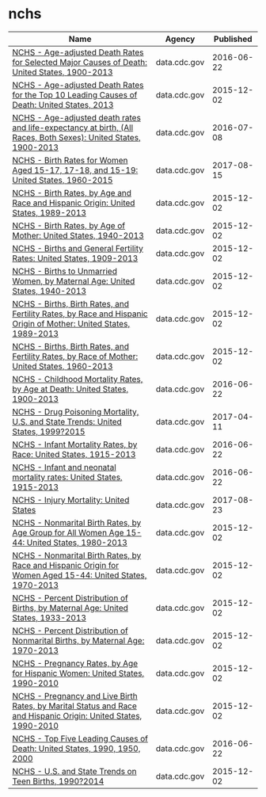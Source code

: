 # nchs

Name | Agency | Published
---- | ---- | ---------
[NCHS - Age-adjusted Death Rates for Selected Major Causes of Death: United States, 1900-2013](../socrata/6rkc-nb2q.md) | data.cdc.gov | 2016-06-22
[NCHS - Age-adjusted Death Rates for the Top 10 Leading Causes of Death: United States, 2013](../socrata/bi63-dtpu.md) | data.cdc.gov | 2015-12-02
[NCHS - Age-adjusted death rates and life-expectancy at birth, (All Races, Both Sexes): United States, 1900-2013](../socrata/w9j2-ggv5.md) | data.cdc.gov | 2016-07-08
[NCHS - Birth Rates for Women Aged 15-17, 17-18, and 15-19: United States, 1960-2015](../socrata/rg8a-czmp.md) | data.cdc.gov | 2017-08-15
[NCHS - Birth Rates, by Age and Race and Hispanic Origin: United States, 1989-2013](../socrata/e8kx-wbww.md) | data.cdc.gov | 2015-12-02
[NCHS - Birth Rates, by Age of Mother: United States, 1940-2013](../socrata/yt7u-eiyg.md) | data.cdc.gov | 2015-12-02
[NCHS - Births and General Fertility Rates: United States, 1909-2013](../socrata/e6fc-ccez.md) | data.cdc.gov | 2015-12-02
[NCHS - Births to Unmarried Women, by Maternal Age: United States, 1940-2013](../socrata/g6qk-ngsf.md) | data.cdc.gov | 2015-12-02
[NCHS - Births, Birth Rates, and Fertility Rates, by Race and Hispanic Origin of Mother: United States, 1989-2013](../socrata/s54h-bixi.md) | data.cdc.gov | 2015-12-02
[NCHS - Births, Birth Rates, and Fertility Rates, by Race of Mother: United States, 1960-2013](../socrata/89yk-m38d.md) | data.cdc.gov | 2015-12-02
[NCHS - Childhood Mortality Rates, by Age at Death: United States, 1900-2013](../socrata/v6ab-adf5.md) | data.cdc.gov | 2016-06-22
[NCHS - Drug Poisoning Mortality, U.S. and State Trends: United States, 1999?2015](../socrata/jx6g-fdh6.md) | data.cdc.gov | 2017-04-11
[NCHS - Infant Mortality Rates, by Race: United States, 1915-2013](../socrata/ddsk-zebd.md) | data.cdc.gov | 2016-06-22
[NCHS - Infant and neonatal mortality rates: United States, 1915-2013](../socrata/epev-k6ss.md) | data.cdc.gov | 2016-06-22
[NCHS - Injury Mortality: United States](../socrata/nt65-c7a7.md) | data.cdc.gov | 2017-08-23
[NCHS - Nonmarital Birth Rates, by Age Group for All Women Age 15-44: United States, 1980-2013](../socrata/jvf6-ix4w.md) | data.cdc.gov | 2015-12-02
[NCHS - Nonmarital Birth Rates, by Race and Hispanic Origin for Women Aged 15-44: United States, 1970-2013](../socrata/6tkz-y37d.md) | data.cdc.gov | 2015-12-02
[NCHS - Percent Distribution of Births, by Maternal Age: United States, 1933-2013](../socrata/isx2-c2ii.md) | data.cdc.gov | 2015-12-02
[NCHS - Percent Distribution of Nonmarital Births, by Maternal Age: 1970-2013](../socrata/hzd8-r9mj.md) | data.cdc.gov | 2015-12-02
[NCHS - Pregnancy Rates, by Age for Hispanic Women: United States, 1990-2010](../socrata/hdy7-e2a3.md) | data.cdc.gov | 2015-12-02
[NCHS - Pregnancy and Live Birth Rates, by Marital Status and Race and Hispanic Origin: United States, 1990-2010](../socrata/7pcd-2tnr.md) | data.cdc.gov | 2015-12-02
[NCHS - Top Five Leading Causes of Death: United States, 1990, 1950, 2000](../socrata/mc4y-cbbv.md) | data.cdc.gov | 2016-06-22
[NCHS - U.S. and State Trends on Teen Births, 1990?2014](../socrata/y268-sna3.md) | data.cdc.gov | 2015-12-02

